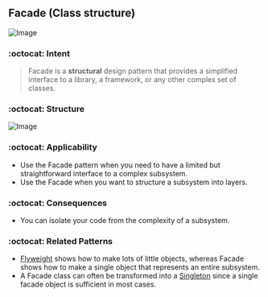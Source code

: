 ## Facade (Class structure)

![Image](https://refactoring.guru/images/patterns/content/facade/facade.png?id=1f4be17305b6316fbd548edf1937ac3b)

### :octocat: Intent
>Facade is a **structural** design pattern that provides a simplified interface to a library, a framework, or any other complex set of classes.

### :octocat: Structure
![Image](https://refactoring.guru/images/patterns/diagrams/facade/structure.png?id=258401362234ac77a2aaf1cde62339e7)

### :octocat: Applicability 
- Use the Facade pattern when you need to have a limited but straightforward interface to a complex subsystem.
- Use the Facade when you want to structure a subsystem into layers.

### :octocat: Consequences
- You can isolate your code from the complexity of a subsystem.

### :octocat: Related Patterns
- [Flyweight](https://github.com/armleung/udemy-design-pattern/tree/master/Flyweight) shows how to make lots of little objects, whereas Facade shows how to make a single object that represents an entire subsystem.
- A Facade class can often be transformed into a [Singleton](https://github.com/armleung/udemy-design-pattern/tree/master/Sigleton) since a single facade object is sufficient in most cases.
